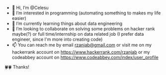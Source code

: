 - 👋 Hi, I’m @Celesu
- 👀 I’m interested in programming (automating something to makes my life easier) 
- 🌱 I’m currently learning things about data engineering
- 💞️ I’m looking to collaborate on solving some problems on hacker rank maybe(?) or full time/internship on data related job (I prefer data engineer, since I'm more into creating code) 
- 📫 You can reach me by email rzanjab@gmail.com or visit me on my hackerrank account on https://www.hackerrank.com/rzanjab or my codeabbey account on https://www.codeabbey.com/index/user_profile 

🍀🍀 Thanks! 
<!---
Celesu/Celesu is a ✨ special ✨ repository because its `README.md` (this file) appears on your GitHub profile.
You can click the Preview link to take a look at your changes.
--->
